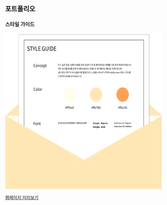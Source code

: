 ## 포트폴리오
### 스타일 가이드
<img src="https://github.com/juheee2/juheee2.github.io/blob/main/style-guide.png" width="600" height="500"/>



[웹페이지 미리보기](https://juheee2.github.io/)
